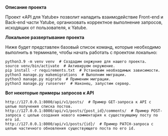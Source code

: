 **Описание проекта**

Проект «API для Yatube» позволит наладить взаимодействие Front-end и Back-end части Yatube, организовать корректное выполнение запросов, исходящих от пользователя, к Yatube.


**Локальное развертывание проекта**

Ниже будет представлен базовый список команд, которые необходимо выполнить в терминале, чтобы начать работать с проектом локально:

```
python3.9 -m venv venv  # Создадим окржуние для нашего проекта.
source venv/bin/activate  # Активируем окружение.
pip install -r requirements.txt  # Установим необходимык зависимости.
python3 manage.py makemigrations  # Выполним миграции.
python3 manage.py migrate  # Применим миграции.
python3 manage.py runserver  # Наконец, запустим сервер.
```


**Вот некоторые примеры запросов к API**

```
http://127.0.0.1:8000/api/v1/posts/  # Пример GET-запроса к API с целью получения списка постов.
http://127.0.0.1:8000/api/v1/posts/{post_id}/comments/  # Пример POST-запроса с целью создания нового комментария к существующему посту по его id.
http://127.0.0.1:8000/api/v1/posts/{id}/  # Пример PATCH-запроса с целью частичного обновления существующего поста по его id.
```
